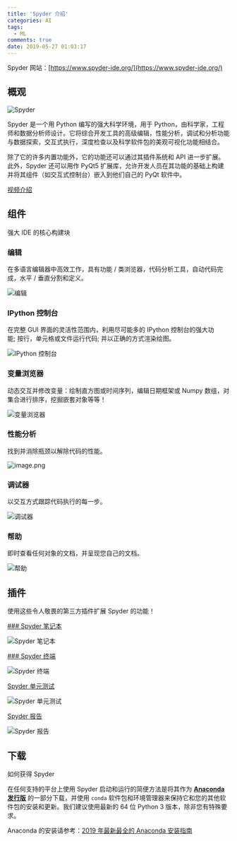 ```yaml
---
title: 'Spyder 介绍'
categories: AI
tags:
  - ML
comments: true
date: 2019-05-27 01:03:17
---
```


Spyder 网站：[https://www.spyder-ide.org/](https://www.spyder-ide.org/)

## 概观

![Spyder](https://www.spyder-ide.org/static/images/spyder_website_banner.png)

Spyder 是一个用 Python 编写的强大科学环境，用于 Python，由科学家，工程师和数据分析师设计。它将综合开发工具的高级编辑，性能分析，调试和分析功能与数据探索，交互式执行，深度检查以及科学软件包的美观可视化功能相结合。

除了它的许多内置功能外，它的功能还可以通过其插件系统和 API 进一步扩展。此外，Spyder 还可以用作 PyQt5 扩展库，允许开发人员在其功能的基础上构建并将其组件（如交互式控制台）嵌入到他们自己的 PyQt 软件中。

[视频介绍](https://www.youtube.com/watch?v=Hf07PmwQwPQ)

<!--more-->

## 组件

强大 IDE 的核心构建块

### 编辑

在多语言编辑器中高效工作，具有功能 / 类浏览器，代码分析工具，自动代码完成，水平 / 垂直分割和定义。

![编辑](https://upload-images.jianshu.io/upload_images/910914-59e81ffeda757e39.png?imageMogr2/auto-orient/strip%7CimageView2/2/w/1240)

### IPython 控制台

在完整 GUI 界面的灵活性范围内，利用尽可能多的 IPython 控制台的强大功能; 按行，单元格或文件运行代码; 并以正确的方式渲染绘图。

![IPython 控制台](https://upload-images.jianshu.io/upload_images/910914-7806649bc6b74995.png?imageMogr2/auto-orient/strip%7CimageView2/2/w/1240)

### 变量浏览器

动态交互并修改变量：绘制直方图或时间序列，编辑日期框架或 Numpy 数组，对集合进行排序，挖掘嵌套对象等等！

![变量浏览器](https://upload-images.jianshu.io/upload_images/910914-27954340e5a782fe.png?imageMogr2/auto-orient/strip%7CimageView2/2/w/1240)

### 性能分析

找到并消除瓶颈以解除代码的性能。

![image.png](https://upload-images.jianshu.io/upload_images/910914-7115b30c3e6bf533.png?imageMogr2/auto-orient/strip%7CimageView2/2/w/1240)

### 调试器

以交互方式跟踪代码执行的每一步。

![调试器](https://upload-images.jianshu.io/upload_images/910914-7563eda2fb9ca5c9.png?imageMogr2/auto-orient/strip%7CimageView2/2/w/1240)

### 帮助

即时查看任何对象的文档，并呈现您自己的文档。

![帮助](https://upload-images.jianshu.io/upload_images/910914-09633ce848bddc69.png?imageMogr2/auto-orient/strip%7CimageView2/2/w/1240)

## 插件

使用这些令人敬畏的第三方插件扩展 Spyder 的功能！

 [### Spyder 笔记本](https://github.com/spyder-ide/spyder-notebook)

![Spyder 笔记本](https://www.spyder-ide.org/example-notebook.png)

 [### Spyder 终端](https://github.com/spyder-ide/spyder-terminal)

![Spyder 终端](https://www.spyder-ide.org/example_terminal-34.png)

[Spyder 单元测试](https://github.com/spyder-ide/spyder-unittest)

![Spyder 单元测试](https://www.spyder-ide.org/unittest_screenshot.png)

 [Spyder 报告](https://github.com/spyder-ide/spyder-reports)

![Spyder 报告](https://www.spyder-ide.org/reports_screenshot.png)

## 下载

如何获得 Spyder

在任何支持的平台上使用 Spyder 启动和运行的简便方法是将其作为 [**Anaconda 发行版**](https://www.anaconda.com/download/) 的一部分下载，并使用 `conda` 软件包和环境管理器来保持它和您的其他软件包的安装和更新。我们建议使用最新的 64 位 Python 3 版本，除非您有特殊要求。

Anaconda 的安装请参考：[2019 年最新最全的 Anaconda 安装指南](https://github.com/iOSDevLog/AIDevLog/blob/master/Python%20%E5%9F%BA%E7%A1%80/Anaconda.md)
